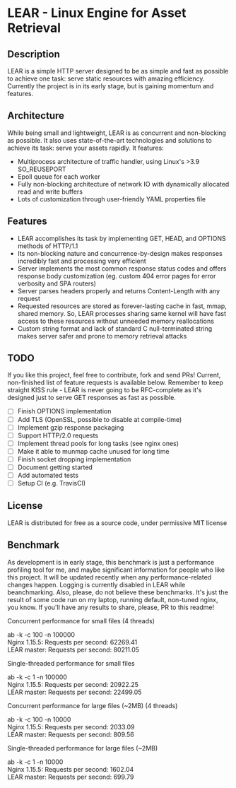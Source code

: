 # LEAR - Linux Engine for Asset Retrieval
## Description
LEAR is a simple HTTP server designed to be as simple and fast as possible to achieve one task:
serve static resources with amazing efficiency. Currently the project is in its early stage,
but is gaining momentum and features.
## Architecture
While being small and lightweight, LEAR is as concurrent and non-blocking as possible.
It also uses state-of-the-art technologies and solutions to achieve its task: serve your assets
rapidly. It features:
* Multiprocess architecture of traffic handler, using Linux's >3.9 SO_REUSEPORT
* Epoll queue for each worker
* Fully non-blocking architecture of network IO with dynamically allocated read and write buffers
* Lots of customization through user-friendly YAML properties file
## Features
* LEAR accomplishes its task by implementing GET, HEAD, and OPTIONS methods of HTTP/1.1 
* Its non-blocking nature and concurrence-by-design makes responses incredibly fast and processing very efficient
* Server implements the most common response status codes and offers response body customization (eg. custom 404 error pages for error verbosity and SPA routers)
* Server parses headers properly and returns Content-Length with any request
* Requested resources are stored as forever-lasting cache in fast, mmap, shared memory.
So, LEAR processes sharing same kernel will have fast access to these resources without unneeded memory reallocations
* Custom string format and lack of standard C null-terminated string makes server safer and prone to memory retrieval attacks

## TODO
If you like this project, feel free to contribute, fork and send PRs! Current, non-finished
list of feature requests is available below. Remember to keep straight KISS rule - LEAR is
never going to be RFC-complete as it's designed just to serve GET responses as fast
as possible.

- [ ] Finish OPTIONS implementation
- [ ] Add TLS (OpenSSL, possible to disable at compile-time)
- [ ] Implement gzip response packaging
- [ ] Support HTTP/2.0 requests
- [ ] Implement thread pools for long tasks (see nginx ones)
- [ ] Make it able to munmap cache unused for long time
- [ ] Finish socket dropping implementation
- [ ] Document getting started
- [ ] Add automated tests
- [ ] Setup CI (e.g. TravisCI)

## License
LEAR is distributed for free as a source code, under permissive MIT license

## Benchmark
As development is in early stage, this benchmark is just a performance profiling tool for me, and maybe significant information for people who like this project. It will be updated recently when any performance-related changes happen. Logging is currently disabled in LEAR while beanchmarking. Also, please, do not believe these benchmarks. It's just the result of some code run on my laptop, running default, non-tuned nginx, you know. If you'll have any results to share, please, PR to this readme!

Concurrent performance for small files (4 threads)

ab -k -c 100 -n 100000\
Nginx 1.15.5: Requests per second: 62269.41\
LEAR master: Requests per second: 80211.05

Single-threaded performance for small files

ab -k -c 1 -n 100000\
Nginx 1.15.5: Requests per second: 20922.25\
LEAR master: Requests per second: 22499.05

Concurrent performance for large files (~2MB) (4 threads)

ab -k -c 100 -n 10000\
Nginx 1.15.5: Requests per second: 2033.09\
LEAR master: Requests per second: 809.56

Single-threaded performance for large files (~2MB)

ab -k -c 1 -n 10000\
Nginx 1.15.5: Requests per second: 1602.04\
LEAR master: Requests per second: 699.79
